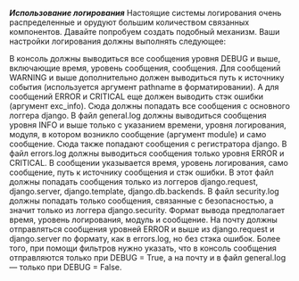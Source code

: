 ***Использование логирования***
Настоящие системы логирования очень распределенные и орудуют большим количеством связанных компонентов. Давайте попробуем создать подобный механизм. Ваши настройки логирования должны выполнять следующее:

В консоль должны выводиться все сообщения уровня DEBUG и выше, включающие время, уровень сообщения, сообщения. Для сообщений WARNING и выше дополнительно должен выводиться путь к источнику события (используется аргумент pathname в форматировании). А для сообщений ERROR и CRITICAL еще должен выводить стэк ошибки (аргумент exc_info). Сюда должны попадать все сообщения с основного логгера django.
В файл general.log должны выводиться сообщения уровня INFO и выше только с указанием времени, уровня логирования, модуля, в котором возникло сообщение (аргумент module) и само сообщение. Сюда также попадают сообщения с регистратора django.
В файл errors.log должны выводиться сообщения только уровня ERROR и CRITICAL. В сообщении указывается время, уровень логирования, само сообщение, путь к источнику сообщения и стэк ошибки. В этот файл должны попадать сообщения только из логгеров django.request, django.server, django.template, django.db.backends.
В файл security.log должны попадать только сообщения, связанные с безопасностью, а значит только из логгера django.security. Формат вывода предполагает время, уровень логирования, модуль и сообщение.
На почту должны отправляться сообщения уровней ERROR и выше из django.request и django.server по формату, как в errors.log, но без стэка ошибок.
Более того, при помощи фильтров нужно указать, что в консоль сообщения отправляются только при DEBUG = True, а на почту и в файл general.log — только при DEBUG = False.
